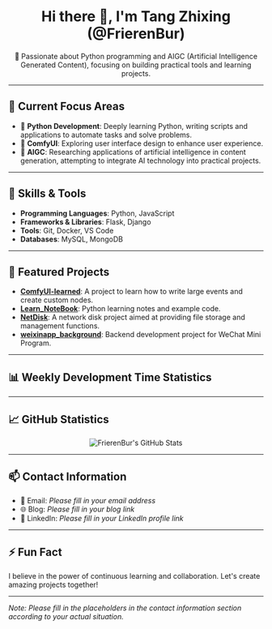 <h1 align="center">Hi there 👋, I'm Tang Zhixing (@FrierenBur)</h1>

<p align="center">
  🎯 Passionate about Python programming and AIGC (Artificial Intelligence Generated Content), focusing on building practical tools and learning projects.
</p>

---

## 🧠 Current Focus Areas

- 🐍 **Python Development**: Deeply learning Python, writing scripts and applications to automate tasks and solve problems.
- 🧩 **ComfyUI**: Exploring user interface design to enhance user experience.
- 🤖 **AIGC**: Researching applications of artificial intelligence in content generation, attempting to integrate AI technology into practical projects.

---

## 🔧 Skills & Tools

- **Programming Languages**: Python, JavaScript
- **Frameworks & Libraries**: Flask, Django
- **Tools**: Git, Docker, VS Code
- **Databases**: MySQL, MongoDB

---

## 📂 Featured Projects

- [**ComfyUI-learned**](https://github.com/FrierenBur/ComfyUI-learned): A project to learn how to write large events and create custom nodes.
- [**Learn_NoteBook**](https://github.com/FrierenBur/Learn_NoteBook): Python learning notes and example code.
- [**NetDisk**](https://github.com/FrierenBur/NetDisk): A network disk project aimed at providing file storage and management functions.
- [**weixinapp_background**](https://github.com/FrierenBur/weixinapp_background): Backend development project for WeChat Mini Program.

---

## 📊 Weekly Development Time Statistics
<!--START_SECTION:waka-->


---

## 📈 GitHub Statistics

<p align="center">
  <img src="https://github-readme-stats.vercel.app/api?username=FrierenBur&show_icons=true&theme=radical" alt="FrierenBur's GitHub Stats" />
</p>

---

## 📫 Contact Information

- 📧 Email: *Please fill in your email address*
- 🌐 Blog: *Please fill in your blog link*
- 💼 LinkedIn: *Please fill in your LinkedIn profile link*

---

## ⚡ Fun Fact

I believe in the power of continuous learning and collaboration. Let's create amazing projects together!

---

*Note: Please fill in the placeholders in the contact information section according to your actual situation.*
